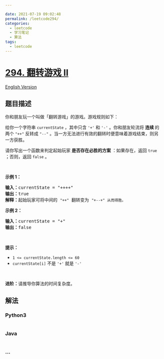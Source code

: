 ```yaml
---

date: 2021-07-19 09:02:48
permalink: /leetcode294/
categories:
  - leetcode
  - 学习笔记
  - 算法  
tags:
  - leetcode
---
```

# [294. 翻转游戏 II](https://leetcode-cn.com/problems/flip-game-ii)

[English Version](https://cdn.jsdelivr.net/gh/doocs/leetcode@main/solution/0200-0299/0294.Flip%20Game%20II/README_EN.md)

## 题目描述

<!-- 这里写题目描述 -->

<p>你和朋友玩一个叫做「翻转游戏」的游戏。游戏规则如下：</p>

<p>给你一个字符串 <code>currentState</code> ，其中只含 <code>'+'</code> 和 <code>'-'</code> 。你和朋友轮流将 <strong>连续 </strong>的两个 <code>"++"</code> 反转成 <code>"--"</code> 。当一方无法进行有效的翻转时便意味着游戏结束，则另一方获胜。</p>

<p>请你写出一个函数来判定起始玩家 <strong>是否存在必胜的方案</strong> ：如果存在，返回 <code>true</code> ；否则，返回 <code>false</code> 。</p>
 

<p><strong>示例 1：</strong></p>

<pre>
<strong>输入：</strong>currentState = "++++"
<strong>输出：</strong>true
<strong>解释：</strong>起始玩家可将中间的 <code>"++"</code> 翻转变为 <code>"+--+" 从而得胜。</code></pre>

<p><strong>示例 2：</strong></p>

<pre>
<strong>输入：</strong>currentState = "+"
<strong>输出：</strong>false
</pre>

<p> </p>

<p><strong>提示：</strong></p>

<ul>
	<li><code>1 <= currentState.length <= 60</code></li>
	<li><code>currentState[i]</code> 不是 <code>'+'</code> 就是 <code>'-'</code></li>
</ul>

<p> </p>

<p><strong>进阶：</strong>请推导你算法的时间复杂度。</p>


## 解法

<!-- 这里可写通用的实现逻辑 -->

<!-- tabs:start -->

### **Python3**

<!-- 这里可写当前语言的特殊实现逻辑 -->

```python

```

### **Java**

<!-- 这里可写当前语言的特殊实现逻辑 -->

```java

```

### **...**

```

```

<!-- tabs:end -->
